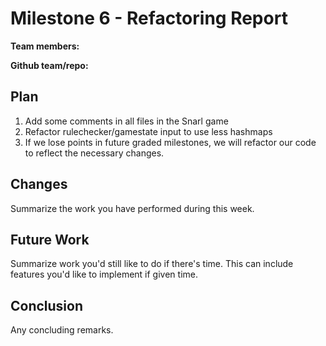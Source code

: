 # Milestone 6 - Refactoring Report

**Team members:**

**Github team/repo:**


## Plan
1. Add some comments in all files in the Snarl game
2. Refactor rulechecker/gamestate input to use less hashmaps
3. If we lose points in future graded milestones, we will refactor our code to reflect the necessary changes.


## Changes

Summarize the work you have performed during this week.


## Future Work

Summarize work you'd still like to do if there's time. This can include features 
you'd like to implement if given time.


## Conclusion

Any concluding remarks.
